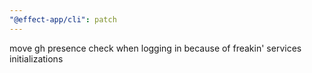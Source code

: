 ```yaml
---
"@effect-app/cli": patch
---
```


move gh presence check when logging in because of freakin' services initializations
